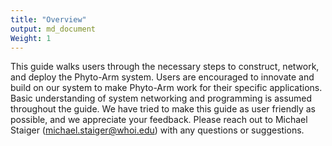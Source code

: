 ```yaml
---
title: "Overview"
output: md_document
Weight: 1
---
```


This guide walks users through the necessary steps to construct, network, and deploy the Phyto-Arm system. Users are encouraged to innovate and build on our system to make Phyto-Arm work for their specific applications. Basic understanding of system networking and programming is assumed throughout the guide. We have tried to make this guide as user friendly as possible, and we appreciate your feedback. Please reach out to Michael Staiger ([michael.staiger\@whoi.edu](mailto:michael.staiger@whoi.edu)) with any questions or suggestions.

